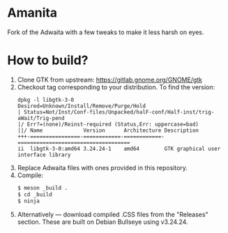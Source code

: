# Amanita
Fork of the Adwaita with a few tweaks to make it less harsh on eyes.

# How to build?
1. Clone GTK from upstream: https://gitlab.gnome.org/GNOME/gtk
2. Checkout tag corresponding to your distribution. To find the version:
    ```
    dpkg -l libgtk-3-0
    Desired=Unknown/Install/Remove/Purge/Hold
    | Status=Not/Inst/Conf-files/Unpacked/halF-conf/Half-inst/trig-aWait/Trig-pend
    |/ Err?=(none)/Reinst-required (Status,Err: uppercase=bad)
    ||/ Name             Version      Architecture Description
    +++-================-============-============-====================================
    ii  libgtk-3-0:amd64 3.24.24-1    amd64        GTK graphical user interface library
    ```
3. Replace Adwaita files with ones provided in this repository.
4. Compile:
    ```sh
    $ meson _build .
    $ cd _build
    $ ninja
    ```
5. Alternatively &mdash; download compiled .CSS files from the "Releases" section. These are built on Debian Bullseye using v3.24.24.
